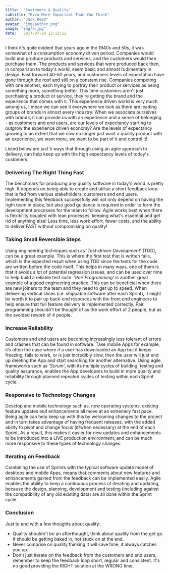 ```yaml
---
title:  "Customers & Quality"
subtitle: "Even More Important Than You Think"
author: "Jack Reed"
avatar: "img/author.png"
image: "img/b.jpg"
date:   2017-07-28 12:12:12
---
```

I think it's quite evident that years ago in the 1940s and 50s, it was somewhat of a consumption economy driven period. Companies would build and produce products and services, and the customers would then purchase them. The products and services that were produced back then, in comparison to today's world, seem basic and almost rudimentary in design. Fast forward 40-50 years, and customers levels of expectation have gone through the roof and still on a constant rise. Companies competing with one another, each trying to portray their product or services as being something more, something better. This time customers aren't just purchasing a product or service, they're getting the brand and the experience that comes with it. This experience driven world is very much among us, I mean we can see it everywhere we look as there are leading groups of brands in almost every industry. When we associate ourselves with brands, it can provide us with an experience and a sense of belonging - as customers and end users, are our levels of expectancy starting to outgrow the experience driven economy? Are the levels of expectancy growing to an extent that we now no longer just want a quality product with an experience, we want more, we want to be part of it and control it!

Listed below are just 5 ways that through using an agile approach to delivery, can help keep up with the high expectancy levels of today's customers:

### Delivering The Right Thing Fast
The benchmark for producing any quality software in today's world is pretty high. It depends on being able to create and utilise a short feedback loop that is fed from various stakeholders, customers and end users. Implementing this feedback successfully will not only depend on having the right team in place, but also good guidance is required in order to form the development processes for the team to follow. Agile works best when there is flexibility coupled with lean processes, keeping what's essential and get rid of anything else! Less time, less work effort, fewer costs, and the ability to deliver FAST without compromising on quality!

### Taking Small Reversible Steps
Using engineering techniques such as '_Test-driven Development_' (TDD), can be a great example. This is where the first test that is written fails, which is the expected result when using TDD since the tests for the code are written before the code itself. This helps in many ways, one of them is that it avoids a lot of potential regression issues, and can be used over time to help build a reliable test suite. '_Pair Programming_' is another great example of a good engineering practice. This can be beneficial when there are new joiners to the team and they need to get up to speed. When delivering vertical slices (i.e. shippable software after each Sprint), it might be worth it to pair up back-end resources with the front end engineers to help ensure that full feature delivery is implemented correctly. Pair programming shouldn't be thought of as the work effort of 2 people, but as the avoided rework of 4 people.

### Increase Reliability
Customers and end users are becoming increasingly less tolerant of errors and crashes that can be found in software. Take mobile Apps for example, it’s often the case where if a user has downloaded an App but it keeps freezing, fails to work, or is just incredibly slow, then the user will just end up deleting the App and start searching for another alternative. Using agile frameworks such as '_Scrum_', with its multiple cycles of building, testing and quality assurance, enables the App developers to build in more quality and reliability through planned repeated cycles of testing within each Sprint cycle.

### Responsive to Technology Changes
Desktop and mobile technology such as, new operating systems, existing feature updates and enhancements all move at an extremely fast pace. Being agile can help keep up with this by welcoming changes to the project and in turn takes advantage of having frequent releases, with the added ability to pivot and change focus (if/when necessary) at the end of each Sprint. As a result, this makes it easier for new updates and enhancements to be introduced into a LIVE production environment, and can be much more responsive to these types of technology changes.

### Iterating on Feedback
Combining the use of Sprints with the typical software update model of desktops and mobile Apps, means that comments about new features and enhancements gained from the feedback can be implemented easily. Agile enables the ability to keep a continuous process of iterating and updating, because the design, planning, development and testing (including against the compatibility of any old existing data) are all done within the Sprint cycle.

### Conclusion
Just to end with a few thoughts about quality:

- Quality shouldn't be an afterthought, think about quality from the get go. It should be getting baked in, not stuck on at the end.
- Never comprise on quality thinking it will save time, it always catches you up.
- Don't just iterate on the feedback from the customers and end users, remember to keep the feedback loop short, regular and consistent. It's no good providing the RIGHT solution at the WRONG time.
